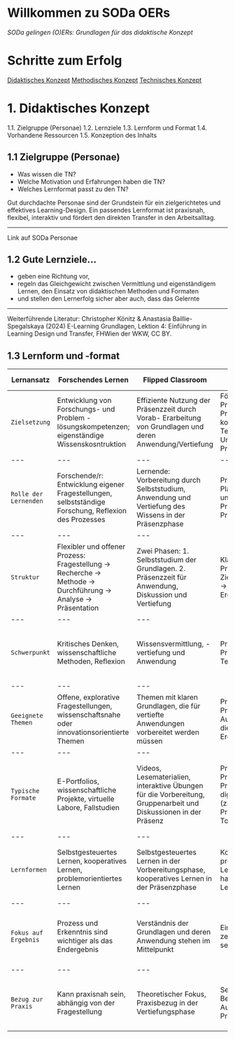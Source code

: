 <!--

author: Canan Hastik  
email:    
version:  v1
language: DE

icon:     https://raw.githubusercontent.com/chastik/Beratung_Dateityp_Bild/refs/heads/main/SODa-Logo_full.svg
link:     https://raw.githubusercontent.com/chastik/Beratung/refs/heads/main/soda.css

comment:  WissKi SODA OERs

-->

 Willkommen zu SODa OERs 
==========================

*SODa gelingen (O)ERs: Grundlagen für das didaktische Konzept*

# Schritte zum Erfolg

[Didaktisches Konzept](../blob/master/LICENSE)
[Methodisches Konzept](../blob/master/LICENSE)
[Technisches Konzept](../blob/master/LICENSE)

# 1. Didaktisches Konzept

1.1. Zielgruppe (Personae)
1.2. Lernziele
1.3. Lernform und Format
1.4. Vorhandene Ressourcen
1.5. Konzeption des Inhalts

## 1.1 Zielgruppe (Personae)

- Was wissen die TN?
- Welche Motivation und Erfahrungen haben die TN?
- Welches Lernformat passt zu den TN?

Gut durchdachte Personae sind der Grundstein für ein zielgerichtetes und effektives Learning-Design.
Ein passendes Lernformat ist praxisnah, flexibel, interaktiv und fördert den direkten Transfer in den Arbeitsalltag.

___

Link auf SODa Personae


## 1.2 Gute Lernziele…

- geben eine Richtung vor,
- regeln das Gleichgewicht zwischen Vermittlung und eigenständigem Lernen, den Einsatz von didaktischen Methoden und Formaten
- und stellen den Lernerfolg sicher aber auch, dass das Gelernte

___

Weiterführende Literatur: Christopher Könitz & Anastasia Baillie-Spegalskaya (2024) E-Learning Grundlagen, Lektion 4: Einführung in Learning Design und Transfer, FHWien der WKW, CC BY.


## 1.3 Lernform und -format


Lernansatz | Forschendes Lernen | Flipped Classroom | Projektbasiertes Lernen  | Problemorientiertes Lernen
--- | --- | --- | --- | ---
`Zielsetzung`| Entwicklung von Forschungs- und Problem -lösungskompetenzen; eigenständige Wissenskosntruktion | Effiziente Nutzung der Präsenzzeit durch Vorab- Erarbeitung von Grundlagen und deren Anwendung/Vertiefung | Förderung von Praxisbezug, Problemlösungs- kompetenz und Teamarbeit durch die Umsetzung realer Projekte | Lösung komplexer, realer Probleme durch Anwendung theoretischen Wissens
--- | --- | --- | --- | ---
`Rolle der Lernenden`| Forschende/r: Entwicklung eigener Fragestellungen, selbstständige Forschung, Reflexion des Prozesses | Lernende: Vorbereitung durch Selbststudium, Anwendung und Vertiefung des Wissens in der Präsenzphase | Projektverantwortliche: Planung, Umsetzung und Präsentation eines Projekts mit realen Praxisbezug | Problemlöser: Identifikation und Lösung von Problemen mit theoretischen und praktischen Mitteln
--- | --- | ---
`Struktur` | Flexibler und offener Prozess: Fragestellung → Recherche → Methode → Durchführung → Analyse → Präsentation | Zwei Phasen: 1. Selbststudium der Grundlagen. 2. Präsenzzeit für Anwendung, Diskussion und Vertiefung | Klar strukturierter Projektprozess: Zielsetzung → Planung → Umsetzung → Ergebnispräsentation |  Strukturierter Prozess: Problemdefinition → Recherche → Lösungsansätze → Implementierung → Reflexion und Präsentation
--- | --- | ---
`Schwerpunkt` | Kritisches Denken, wissenschaftliche Methoden, Reflexion | Wissensvermittlung, -vertiefung und Anwendung | Praktische Umsetzung, Problemlösung, Teamarbeit |  Problemanalyse, kritisches Denken, Anwendung von Theorie zur Lösung realer Herausforderungen  
--- | --- | ---
`Geeignete Themen` | Offene, explorative Fragestellungen, wissenschaftsnahe oder innovationsorientierte Themen | Themen mit klaren Grundlagen, die für vertiefte Anwendungen vorbereitet werden müssen | Praxisorientierte Probleme oder Aufgabenstellungen, die zu einem greifbaren Ergebnis führen sollen | Komplexe, interdisziplinäre Probleme, die forschend bearbeitet werden  
--- | --- | ---
`Typische Formate` | E-Portfolios, wissenschaftliche Projekte, virtuelle Labore, Fallstudien | Videos, Lesematerialien, interaktive Übungen für die Vorbereitung, Gruppenarbeit und Diskussionen in der Präsenz | Projektarbeit, Präsentationen, Prototypenentwicklung, digitale Kollaboration (z. B. Wikis, Projektmanagement-Tools) | Fallstudien, Simulationen, Workshops, Teamarbeit zur Lösung von realen, oft fiktiven oder simulierten Problemen 
--- | --- | ---
`Lernformen` | Selbstgesteuertes Lernen, kooperatives Lernen, problemorientiertes Lernen | Selbstgesteuertes Lernen in der Vorbereitungsphase, kooperatives Lernen in der Präsenzphase | Kooperatives Lernen, projektbasiertes Lernen, handlungsorientiertes Lernen | Selbstgesteuertes und kooperatives Lernen zur Lösung von Problemen im Team oder individuell 
--- | --- | ---
`Fokus auf Ergebnis` | Prozess und Erkenntnis sind wichtiger als das Endergebnis | Verständnis der Grundlagen und deren Anwendung stehen im Mittelpunkt | Ein Endprodukt steht im zentrum, der Prozss ist sekundär | Das Endergebnis (Lösungen) ist entscheidend, der Weg zur Lösung (Prozess) ebenfalls wichtig
--- | --- | ---
`Bezug zur Praxis` | Kann praxisnah sein, abhängig von der Fragestellung | Theoretischer Fokus, Praxisbezug in der Vertiefungsphase | Sehr praxisnah. Bearbeitung von realen Aufgaben und Problemen | Sehr praxisnah, da die Lernenden reale oder simulierte Probleme in ihrer vollen Komplexität bearbeiten müssen
